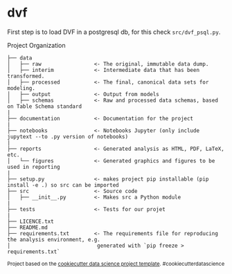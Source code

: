 dvf
==============================

First step is to load DVF in a postgresql db, for this check `src/dvf_psql.py`.

Project Organization

```
├── data
│   ├── raw                 <- The original, immutable data dump.
│   ├── interim             <- Intermediate data that has been transformed.
│   ├── processed           <- The final, canonical data sets for modeling.
│   ├── output              <- Output from models
│   ├── schemas             <- Raw and processed data schemas, based on Table Schema standard
|
├── documentation           <- Documentation for the project
|
├── notebooks               <- Notebooks Jupyter (only include jupytext --to .py version of notebooks) 
|
├── reports                 <- Generated analysis as HTML, PDF, LaTeX, etc.
│   └── figures             <- Generated graphics and figures to be used in reporting
|
├── setup.py                <- makes project pip installable (pip install -e .) so src can be imported
├── src                     <- Source code
│   ├── __init__.py         <- Makes src a Python module
|
├── tests                   <- Tests for our projet
|            
├── LICENCE.txt
├── README.md
├── requirements.txt        <- The requirements file for reproducing the analysis environment, e.g.
│                            generated with `pip freeze > requirements.txt`
```

<p><small>Project based on the <a target="_blank" href="https://drivendata.github.io/cookiecutter-data-science/">cookiecutter data science project template</a>. #cookiecutterdatascience</small></p>